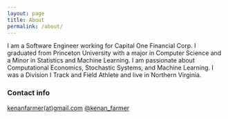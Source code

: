 ```yaml
---
layout: page
title: About
permalink: /about/
---
```


I am a Software Engineer working for Capital One Financial Corp. I graduated from Princeton University with a major in Computer Science and a Minor in Statistics and Machine Learning. I am passionate about Computational Economics, Stochastic Systems, and Machine Learning. I was a Division I Track and Field Athlete and live in Northern Virginia.

<!--## Places I've Been

Spain, France, Monaco, Croatia, Hungary, Austria, Switzerland, Costa Rica
 include pictures -->


### Contact info
[kenanfarmer(at)gmail.com](mailto:kenanfarmer@gmail.com)
[@kenan_farmer](https://twitter.com/kenan_farmer)
